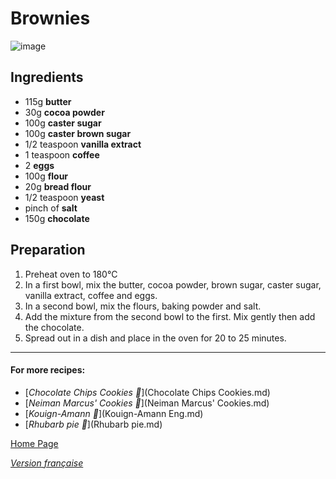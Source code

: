 # Brownies
![image](img/Brownies.jpg)

## Ingredients
* 115g **butter**
* 30g **cocoa powder**
* 100g **caster sugar**
* 100g **caster brown sugar**
* 1/2 teaspoon **vanilla extract**
* 1 teaspoon **coffee**
* 2 **eggs**
* 100g **flour**
* 20g **bread flour**
* 1/2 teaspoon **yeast**
* pinch of **salt**
* 150g **chocolate**

## Preparation
1. Preheat oven to 180°C
2. In a first bowl, mix the butter, cocoa powder, brown sugar, caster sugar, vanilla extract, coffee and eggs.
3. In a second bowl, mix the flours, baking powder and salt.
4. Add the mixture from the second bowl to the first. Mix gently then add the chocolate. 
5. Spread out in a dish and place in the oven for 20 to 25 minutes.
________________________________
#### For more recipes:

* [*Chocolate Chips Cookies 🍪*](Chocolate Chips Cookies.md)
* [*Neiman Marcus' Cookies 🍪*](Neiman Marcus' Cookies.md)
* [*Kouign-Amann 🧈*](Kouign-Amann Eng.md)
* [*Rhubarb pie 🥧*](Rhubarb pie.md)

[Home Page](Indexeng.md)

[*Version française*](index.md)
  
